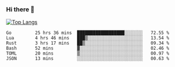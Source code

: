 ### Hi there 👋

<!--
**3Xpl0it3r/3Xpl0it3r** is a ✨ _special_ ✨ repository because its `README.md` (this file) appears on your GitHub profile.

Here are some ideas to get you started:

- 🔭 I’m currently working on ...
- 🌱 I’m currently learning ...
- 👯 I’m looking to collaborate on ...
- 🤔 I’m looking for help with ...
- 💬 Ask me about ...
- 📫 How to reach me: ...
- 😄 Pronouns: ...
- ⚡ Fun fact: ...
-->


[![Top Langs](https://github-readme-stats.vercel.app/api/top-langs/?username=3Xpl0it3r&layout=compact)](https://github.com/3Xpl0it3r/3Xpl0it3r)

<!--START_SECTION:waka-->

```text
Go         25 hrs 36 mins  ██████████████████░░░░░░░   72.55 %
Lua        4 hrs 46 mins   ███▒░░░░░░░░░░░░░░░░░░░░░   13.54 %
Rust       3 hrs 17 mins   ██▒░░░░░░░░░░░░░░░░░░░░░░   09.34 %
Bash       52 mins         ▓░░░░░░░░░░░░░░░░░░░░░░░░   02.46 %
TOML       20 mins         ▒░░░░░░░░░░░░░░░░░░░░░░░░   00.97 %
JSON       13 mins         ░░░░░░░░░░░░░░░░░░░░░░░░░   00.63 %
```

<!--END_SECTION:waka-->
